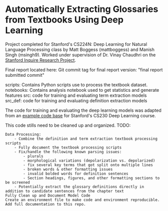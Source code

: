 # Automatically Extracting Glossaries from Textbooks Using Deep Learning

Project completed for Stanford's CS224N: Deep Learning for Natural Language Processing class
by Matt Boggess (mattboggess) and Manish Singh (msingh9). Worked under supervision of
Dr. Vinay Chaudhri on the [Stanford Inquire Research Project](http://web.stanford.edu/~vinayc/intelligent-life/).

Final report located here: 
Git commit tag for final report version: "final report submitted commit"

scripts: Contains Python scripts use to process the textbook dataset.
notebooks: Contains analysis notebook used to get statistics and generate features
src: code for training and evaluating term extraction models 
src_def: code for training and evaluating definition extraction models

The code for training and evaluating the deep learning models was adapted from an [example code base](https://github.com/cs230-stanford/cs230-code-examples/tree/master/pytorch/nlp) for Stanford's CS230 Deep Learning course.

This code stills need to be cleaned up and organized. TODO:

	Data Processing:
		- Combine the definition and term extraction textbook processing scripts
		- Fully document the textbook processing scripts
		- Fix/handle the following known parsing issues:
			- plurals
			- morphological variations (depolarization vs. depolarized)
			- fix several key terms that got split onto multiple lines
			- broken words & other formatting issues
			- invalid bolded words for definition sentences
			- Section headings, figures, and other formatting sections to be screened
		- Potentially extract the glossary definitions directly in addition to candidate sentences from the chapter text
	Fully Clean up and Document Model Code
	Create an environment file to make code and environment reproducible.
	Add full documentation to this repo.
